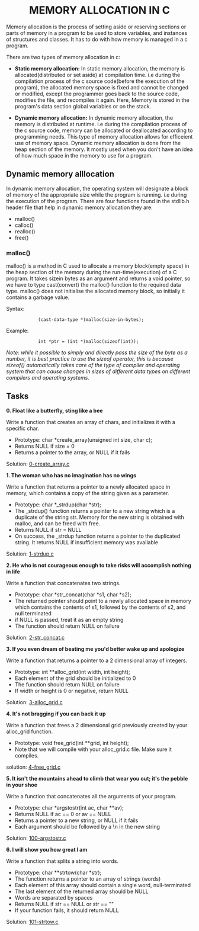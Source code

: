 <h1 align = "center">MEMORY ALLOCATION IN C</h1>


Memory allocation is the process of setting aside or reserving sections or parts of memory in a program to be used to store variables, and instances of structures and classes. It has to do with how memory is managed in a c program.

There are two types of memory allocation in c: 
- **Static memory allocation:** In static memory allocation, the memory is allocated(distributed or set aside) at compilation time. 
i.e during the compilation process of the c source code(before the execution of the program), the allocated memory space is fixed and cannot be changed or modified, except the programmer goes back to the source code, modifies the file, and recompiles it again. Here, Memory is stored in the program's data section global variables or on the stack.

- **Dynamic memory allocation:** In dynamic memory allocation, the memory is distributed at runtime.
i.e during the compilation process of the c source code, memory can be allocated or deallocated according to programming needs. This type of memory allocation allows for efficeient use of memory space. Dynamic memory allocation is done from the heap section of the memory. It mostly used when you don't have an idea of how much space in the memory to use for a program.

## Dynamic memory alllocation

In dynamic memory allocation, the operating system will designate a block of memory of the appropriate size while the program is running. i.e during the execution of the program.
There are four functions found in the stdlib.h header file that help in dynamic memory allocation they are:

- malloc()
- calloc()
- realloc()
- free()

### malloc()

malloc() is a method in C used to allocate a memory block(empty space) in the heap section of the memory during the run-time(execution) of a C program. It takes sizein bytes as an argument and returns a void pointer, so we have to type cast(convert) the malloc() function to the required data type. malloc() does not initialise the allocated memory block, so initially it contains a garbage value.

Syntax:


				(cast-data-type *)malloc(size-in-bytes); 


Example: 

				int *ptr = (int *)malloc(sizeof(int));


*Note: while it possible to simply and directly pass the size of the byte as a number, it is best practice to use the sizeof operator, this is because sizeof() automatically takes care of the type of compiler and operating system that can cause changes in sizes of different data types on different compilers and operating systems.*


## Tasks

**0. Float like a butterfly, sting like a bee**

Write a function that creates an array of chars, and initializes it with a specific char.

- Prototype: char *create_array(unsigned int size, char c);
- Returns NULL if size = 0
- Returns a pointer to the array, or NULL if it fails

Solution: [0-create_array.c](https://github.com/i-am-star/alx-low_level_programming/tree/master/0x0B-malloc_free/100-argstostr.c/0-create_array.c)


**1. The woman who has no imagination has no wings**

Write a function that returns a pointer to a newly allocated space in memory, which contains a copy of the string given as a parameter.

- Prototype: char *_strdup(char *str);
- The _strdup() function returns a pointer to a new string which is a duplicate of the string str. Memory for the new string is obtained with malloc, and can be freed with free.
- Returns NULL if str = NULL
- On success, the _strdup function returns a pointer to the duplicated string. It returns NULL if insufficient memory was available

Solution: [1-strdup.c](https://github.com/i-am-star/alx-low_level_programming/tree/master/0x0B-malloc_free/100-argstostr.c/1-strdup.c)

**2. He who is not courageous enough to take risks will accomplish nothing in life**

Write a function that concatenates two strings.

- Prototype: char *str_concat(char *s1, char *s2);
- The returned pointer should point to a newly allocated space in memory which contains the contents of s1, followed by the contents of s2, and null terminated
- if NULL is passed, treat it as an empty string
- The function should return NULL on failure

Solution: [2-str_concat.c](https://github.com/i-am-star/alx-low_level_programming/tree/master/0x0B-malloc_free/100-argstostr.c/2-str_concat.c)

**3. If you even dream of beating me you'd better wake up and apologize**

Write a function that returns a pointer to a 2 dimensional array of integers.

- Prototype: int **alloc_grid(int width, int height);
- Each element of the grid should be initialized to 0
- The function should return NULL on failure
- If width or height is 0 or negative, return NULL

Solution: [3-alloc_grid.c](https://github.com/i-am-star/alx-low_level_programming/tree/master/0x0B-malloc_free/100-argstostr.c/3-alloc_grid.c)

**4. It's not bragging if you can back it up**

Write a function that frees a 2 dimensional grid previously created by your alloc_grid function.

- Prototype: void free_grid(int **grid, int height);
- Note that we will compile with your alloc_grid.c file. Make sure it compiles.

solution: [4-free_grid.c](https://github.com/i-am-star/alx-low_level_programming/tree/master/0x0B-malloc_free/100-argstostr.c/4-free_grid.c)

**5. It isn't the mountains ahead to climb that wear you out; it's the pebble in your shoe**

Write a function that concatenates all the arguments of your program.

- Prototype: char *argstostr(int ac, char **av);
- Returns NULL if ac == 0 or av == NULL
- Returns a pointer to a new string, or NULL if it fails
- Each argument should be followed by a \n in the new string

Solution: [100-argstostr.c](https://github.com/i-am-star/alx-low_level_programming/tree/master/0x0B-malloc_free/100-argstostr.c)

**6. I will show you how great I am**

Write a function that splits a string into words.

- Prototype: char **strtow(char *str);
- The function returns a pointer to an array of strings (words)
-	Each element of this array should contain a single word, null-terminated
-	The last element of the returned array should be NULL
-	Words are separated by spaces
-	Returns NULL if str == NULL or str == ""
-	If your function fails, it should return NULL

Solution: [101-strtow.c](https://github.com/i-am-star/alx-low_level_programming/tree/master/0x0B-malloc_free/101-strtow.c)

